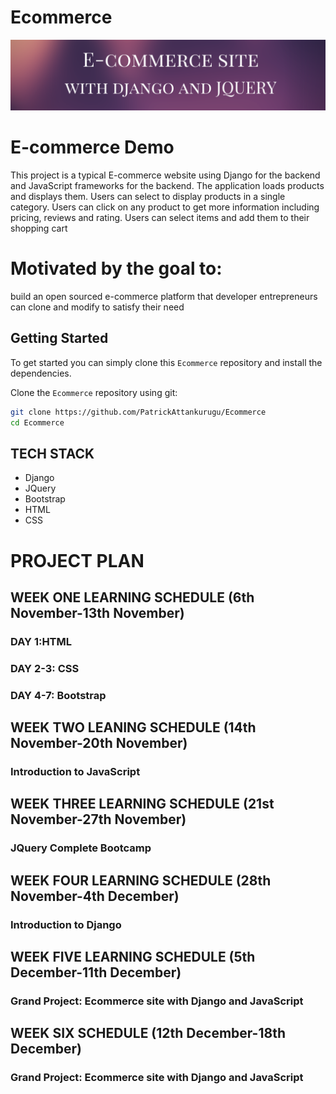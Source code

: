 # Ecommerce
![Ecommerce](images/commerce.png)


# E-commerce Demo

This project is a typical E-commerce website using Django for the backend and JavaScript frameworks for the backend. The application loads products and displays them. Users can select to display products in a single category. Users can 
click on any product to get  more information including pricing, reviews and rating. Users can select items and 
add them to their shopping cart

# Motivated by the goal to:
build an open sourced e-commerce platform that developer entrepreneurs can clone and modify to satisfy their need

## Getting Started
To get started  you can simply clone this `Ecommerce` repository and install the dependencies.

Clone the `Ecommerce` repository using git:

```bash
git clone https://github.com/PatrickAttankurugu/Ecommerce
cd Ecommerce
```

## TECH STACK
* Django
* JQuery
* Bootstrap
* HTML 
* CSS

# PROJECT PLAN

## WEEK ONE LEARNING SCHEDULE (6th November-13th November)
 ### DAY 1:HTML
 ### DAY 2-3: CSS
 ### DAY 4-7: Bootstrap

## WEEK TWO LEANING SCHEDULE (14th November-20th November)
### Introduction to JavaScript


## WEEK THREE LEARNING SCHEDULE (21st November-27th November)
### JQuery Complete Bootcamp

## WEEK FOUR LEARNING SCHEDULE (28th November-4th December)
### Introduction to Django

## WEEK FIVE LEARNING SCHEDULE (5th December-11th December)
### Grand Project: Ecommerce site with Django and JavaScript

## WEEK SIX SCHEDULE (12th December-18th December)
### Grand Project: Ecommerce site with Django and JavaScript

